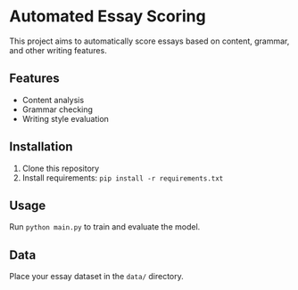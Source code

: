 # Automated Essay Scoring

This project aims to automatically score essays based on content, grammar, and other writing features.

## Features
- Content analysis
- Grammar checking
- Writing style evaluation

## Installation
1. Clone this repository
2. Install requirements: `pip install -r requirements.txt`

## Usage
Run `python main.py` to train and evaluate the model.

## Data
Place your essay dataset in the `data/` directory.
